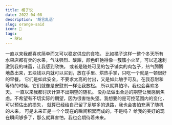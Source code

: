 ```yaml
---
title: 橘子说
date: 2022-04-08
description: '胡言乱语'
slug: orange-said
icon: 🍊
tags:
  - 随记
---
```

一直以来我都喜欢简单而又可以稳定供应的食物。
比如橘子这样一整个冬天所有水果店都有卖的水果，气味强烈、酸甜，颜色鲜艳得像一簇簇小火苗，可以迅速刺激到我的味蕾，让我感到欣快。
或者是随处可见的包子铺卖的肉包子，热气腾腾地蒸出来，五块钱以内就可以买到，放在手里、烘热手掌，只吃一个就是一顿很好的早餐。
它们是如此安全，不要求太高的付出，又是如此触手可及。在我忍耐和等待的时候，它们就像是安慰剂一样让我放松。
所以就算怕冷，我也会喜欢冬天。
一直以来我都讨厌计算不出期望的随机。
没办法做出合适的期望让我感到焦虑。不希望有不切实际的期望，因为很害怕失望。我想要的是可控范围内的变化，可以预估出的损失，
就算已经给自己留了足够多的退路，我也会害怕充满了随机的未来。
可是未来正是一个个现在的瞬间积累而成的，不是吗？
给我的美好的现在瞬间够多了，那么就算害怕，我也会期待着未来。